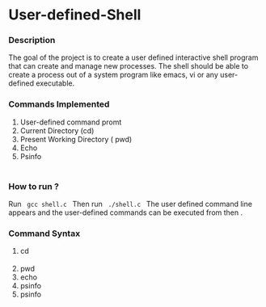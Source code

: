 # User-defined-Shell

### Description 
The goal of the project is to create a user defined interactive shell program that can create and manage new processes. The shell should be able to create a process out of a system program like emacs, vi or any user-defined executable.

### Commands Implemented
1. User-defined command promt
2. Current Directory (cd)
3. Present Working Directory ( pwd)
4. Echo
5. Psinfo <option>

### How to run ?
Run <code> gcc shell.c </code>
Then run <code> ./shell.c </code>
The user defined command line appears and the user-defined commands can be executed from then .

### Command Syntax
1. cd <option>
2. pwd
3. echo <file name>
4. psinfo 
5. psinfo <pid>
